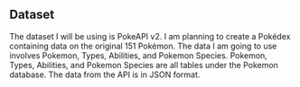 ## Dataset

The dataset I will be using is PokeAPI v2. I am planning to create a Pokédex containing data on the original 151 Pokémon.
The data I am going to use involves Pokemon, Types, Abilities, and Pokemon Species. Pokemon, Types, Abilities, and Pokemon Species are all tables under the Pokemon database. The data from the API is in JSON format.

